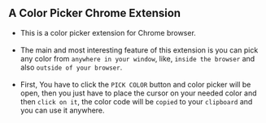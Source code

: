 ## A Color Picker Chrome Extension

- This is a color picker extension for Chrome browser. </br> </br>
- The main and most interesting feature of this extension is you can pick any color from `anywhere in your window`, like, `inside the browser` and also `outside of your browser`. </br></br>
- First, You have to click the `PICK COLOR` button and color picker will be open, then you just have to place the cursor on your needed color and then `click on it`, the color code will be `copied` to your `clipboard` and you can use it anywhere.
